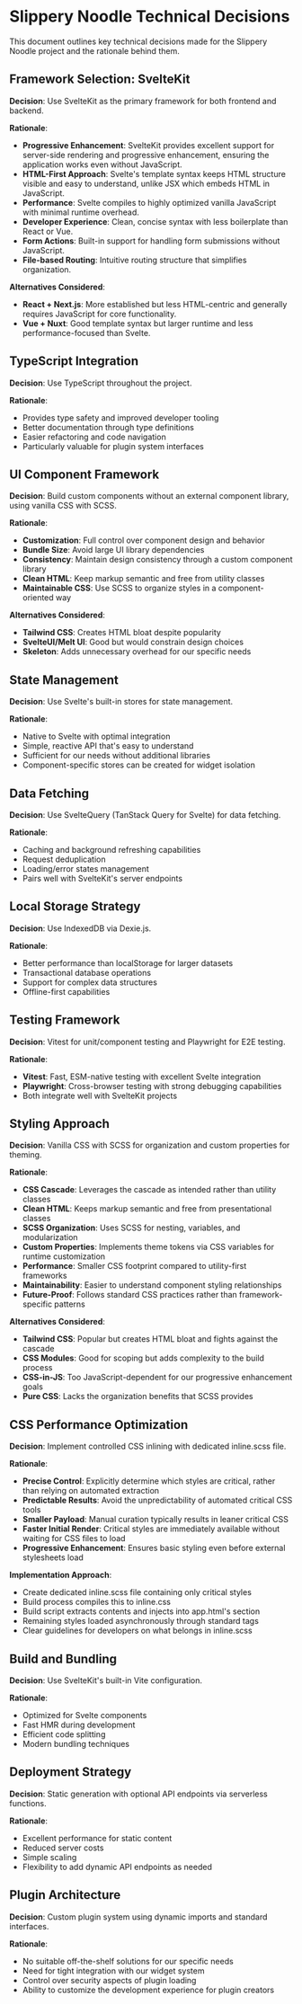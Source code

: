 # Slippery Noodle Technical Decisions

This document outlines key technical decisions made for the Slippery Noodle project and the rationale behind them.

## Framework Selection: SvelteKit

**Decision**: Use SvelteKit as the primary framework for both frontend and backend.

**Rationale**:
- **Progressive Enhancement**: SvelteKit provides excellent support for server-side rendering and progressive enhancement, ensuring the application works even without JavaScript.
- **HTML-First Approach**: Svelte's template syntax keeps HTML structure visible and easy to understand, unlike JSX which embeds HTML in JavaScript.
- **Performance**: Svelte compiles to highly optimized vanilla JavaScript with minimal runtime overhead.
- **Developer Experience**: Clean, concise syntax with less boilerplate than React or Vue.
- **Form Actions**: Built-in support for handling form submissions without JavaScript.
- **File-based Routing**: Intuitive routing structure that simplifies organization.

**Alternatives Considered**:
- **React + Next.js**: More established but less HTML-centric and generally requires JavaScript for core functionality.
- **Vue + Nuxt**: Good template syntax but larger runtime and less performance-focused than Svelte.

## TypeScript Integration

**Decision**: Use TypeScript throughout the project.

**Rationale**:
- Provides type safety and improved developer tooling
- Better documentation through type definitions
- Easier refactoring and code navigation
- Particularly valuable for plugin system interfaces

## UI Component Framework

**Decision**: Build custom components without an external component library, using vanilla CSS with SCSS.

**Rationale**:
- **Customization**: Full control over component design and behavior
- **Bundle Size**: Avoid large UI library dependencies
- **Consistency**: Maintain design consistency through a custom component library
- **Clean HTML**: Keep markup semantic and free from utility classes
- **Maintainable CSS**: Use SCSS to organize styles in a component-oriented way

**Alternatives Considered**:
- **Tailwind CSS**: Creates HTML bloat despite popularity
- **SvelteUI/Melt UI**: Good but would constrain design choices
- **Skeleton**: Adds unnecessary overhead for our specific needs

## State Management

**Decision**: Use Svelte's built-in stores for state management.

**Rationale**:
- Native to Svelte with optimal integration
- Simple, reactive API that's easy to understand
- Sufficient for our needs without additional libraries
- Component-specific stores can be created for widget isolation

## Data Fetching

**Decision**: Use SvelteQuery (TanStack Query for Svelte) for data fetching.

**Rationale**:
- Caching and background refreshing capabilities
- Request deduplication
- Loading/error states management
- Pairs well with SvelteKit's server endpoints

## Local Storage Strategy

**Decision**: Use IndexedDB via Dexie.js.

**Rationale**:
- Better performance than localStorage for larger datasets
- Transactional database operations
- Support for complex data structures
- Offline-first capabilities

## Testing Framework

**Decision**: Vitest for unit/component testing and Playwright for E2E testing.

**Rationale**:
- **Vitest**: Fast, ESM-native testing with excellent Svelte integration
- **Playwright**: Cross-browser testing with strong debugging capabilities
- Both integrate well with SvelteKit projects

## Styling Approach

**Decision**: Vanilla CSS with SCSS for organization and custom properties for theming.

**Rationale**:
- **CSS Cascade**: Leverages the cascade as intended rather than utility classes
- **Clean HTML**: Keeps markup semantic and free from presentational classes
- **SCSS Organization**: Uses SCSS for nesting, variables, and modularization
- **Custom Properties**: Implements theme tokens via CSS variables for runtime customization
- **Performance**: Smaller CSS footprint compared to utility-first frameworks
- **Maintainability**: Easier to understand component styling relationships
- **Future-Proof**: Follows standard CSS practices rather than framework-specific patterns

**Alternatives Considered**:
- **Tailwind CSS**: Popular but creates HTML bloat and fights against the cascade
- **CSS Modules**: Good for scoping but adds complexity to the build process
- **CSS-in-JS**: Too JavaScript-dependent for our progressive enhancement goals
- **Pure CSS**: Lacks the organization benefits that SCSS provides

## CSS Performance Optimization

**Decision**: Implement controlled CSS inlining with dedicated inline.scss file.

**Rationale**:
- **Precise Control**: Explicitly determine which styles are critical, rather than relying on automated extraction
- **Predictable Results**: Avoid the unpredictability of automated critical CSS tools
- **Smaller Payload**: Manual curation typically results in leaner critical CSS
- **Faster Initial Render**: Critical styles are immediately available without waiting for CSS files to load
- **Progressive Enhancement**: Ensures basic styling even before external stylesheets load

**Implementation Approach**:
- Create dedicated inline.scss file containing only critical styles
- Build process compiles this to inline.css
- Build script extracts contents and injects into app.html's <head> section
- Remaining styles loaded asynchronously through standard <link> tags
- Clear guidelines for developers on what belongs in inline.scss

## Build and Bundling

**Decision**: Use SvelteKit's built-in Vite configuration.

**Rationale**:
- Optimized for Svelte components
- Fast HMR during development
- Efficient code splitting
- Modern bundling techniques

## Deployment Strategy

**Decision**: Static generation with optional API endpoints via serverless functions.

**Rationale**:
- Excellent performance for static content
- Reduced server costs
- Simple scaling
- Flexibility to add dynamic API endpoints as needed

## Plugin Architecture

**Decision**: Custom plugin system using dynamic imports and standard interfaces.

**Rationale**:
- No suitable off-the-shelf solutions for our specific needs
- Need for tight integration with our widget system
- Control over security aspects of plugin loading
- Ability to customize the development experience for plugin creators